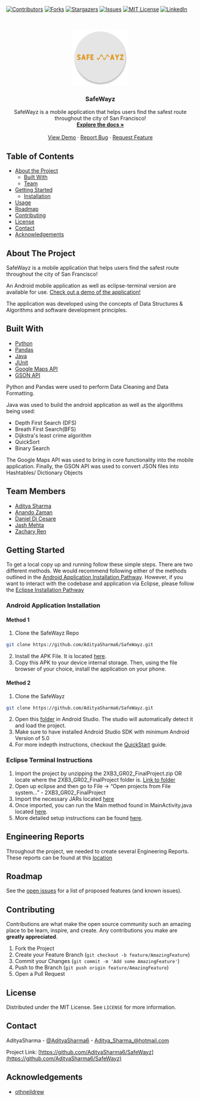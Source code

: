 <!-- Massive Shoutout to othneildrew, douglascayers and DropNib 
*** for setting the foundations of this SafeWayz. Major credits to them! -->

<!--
*** To avoid retyping too much info. Do a search and replace for the following:
*** full_name, AdityaSharma6, SafeWayz, adityasharma6, Aditya_Sharma_@hotmail.com, https://www.linkedin.com/in/adityasharma6/
-->





<!-- PROJECT SHIELDS -->
<!--
*** I'm using markdown "reference style" links for readability.
*** Reference links are enclosed in brackets [ ] instead of parentheses ( ).
*** See the bottom of this document for the declaration of the reference variables
*** for contributors-url, forks-url, etc. This is an optional, concise syntax you may use.
*** https://www.markdownguide.org/basic-syntax/#reference-style-links
-->
[![Contributors][contributors-shield]][contributors-url]
[![Forks][forks-shield]][forks-url]
[![Stargazers][stars-shield]][stars-url]
[![Issues][issues-shield]][issues-url]
[![MIT License][license-shield]][license-url]
[![LinkedIn][linkedin-shield]][linkedin-url]



<!-- PROJECT LOGO -->
<br />
<p align="center">
  <a href="https://github.com/AdityaSharma6/SafeWayz">
    <img src="Readme_Images/logo.png" alt="Logo" width="150" height="150">
  </a>

  <h3 align="center">SafeWayz</h3>

  <p align="center">
    SafeWayz is a mobile application that helps users find the safest route throughout the city of San Francisco!
    <br />
    <a href="https://github.com/AdityaSharma6/SafeWayz"><strong>Explore the docs »</strong></a>
    <br />
    <br />
    <a href="https://youtu.be/8cnLMpcupUE">View Demo</a>
    ·
    <a href="https://github.com/AdityaSharma6/SafeWayz/issues">Report Bug</a>
    ·
    <a href="https://github.com/AdityaSharma6/SafeWayz/issues">Request Feature</a>
  </p>
</p>



<!-- TABLE OF CONTENTS -->
## Table of Contents

* [About the Project](#about-the-project)
  * [Built With](#built-with)
  * [Team](#team-members)
* [Getting Started](#getting-started)
  * [Installation](#installation)
* [Usage](#usage)
* [Roadmap](#roadmap)
* [Contributing](#contributing)
* [License](#license)
* [Contact](#contact)
* [Acknowledgements](#acknowledgements)



<!-- ABOUT THE PROJECT -->
## About The Project

SafeWayz is a mobile application that helps users find the safest route throughout the city of San Francisco!

An Android mobile application as well as eclipse-terminal version are available for use. [Check out a demo of the application!](https://youtu.be/8cnLMpcupUE)

The application was developed using the concepts of Data Structures & Algorithms and software development principles.

## Built With
* [Python](https://www.python.org/)
* [Pandas](https://pandas.pydata.org/)
* [Java](https://java.com/en/download/)
* [JUnit](https://junit.org/junit5/)
* [Google Maps API](https://developers.google.com/maps/documentation)
* [GSON API](https://javadoc.io/doc/com.google.code.gson/gson/latest/com.google.gson/module-summary.html)

Python and Pandas were used to perform Data Cleaning and Data Formatting. 

Java was used to build the android application as well as the algorithms being used: 
* Depth First Search (DFS)
* Breath First Search(BFS)
* Dijkstra's least crime algorithm
* QuickSort
* Binary Search

The Google Maps API was used to bring in core functionality into the mobile application. Finally, the GSON API was used to convert JSON files into Hashtables/ Dictionary Objects

## Team Members

* [Aditya Sharma](https://github.com/AdityaSharma6)
* [Anando Zaman](https://github.com/Anando304)
* [Daniel Di Cesare]()
* [Jash Mehta](https://github.com/mehtaj8)
* [Zachary Ren]()

<!-- GETTING STARTED -->
## Getting Started

To get a local copy up and running follow these simple steps. There are two different methods. We would recommend following either of the methods outlined in the [Android Application Installation Pathway](#android-application-installation). However, if you want to interact with the codebase and application via Eclipse, please follow the [Eclipse Installation Pathway](##eclipse-terminal-instructions)

### Android Application Installation 
#### Method 1
1. Clone the SafeWayz Repo
```sh
git clone https://github.com/AdityaSharma6/SafeWayz.git
```
2. Install the APK File. It is located [here](https://github.com/AdityaSharma6/SafeWayz/tree/master/Android/APK). 
3. Copy this APK to your device internal storage. Then, using the file browser of your choice, install the application on your phone.

#### Method 2
1. Clone the SafeWayz
```sh
git clone https://github.com/AdityaSharma6/SafeWayz.git
```
2. Open this [folder](https://github.com/AdityaSharma6/SafeWayz/tree/master/Android/SafeWays) in Android Studio. The studio will automatically detect it and load the project.
3. Make sure to have installed Android Studio SDK with minimum Android Version of 5.0
4. For more indepth instructions, checkout the [QuickStart](https://github.com/AdityaSharma6/SafeWayz/tree/master/Instructions/Android-Instructions) guide.


### Eclipse Terminal Instructions
1. Import the project by unzipping the 2XB3_GR02_FinalProject.zip OR locate where the 2XB3_GR02_FinalProject folder is. [Link to folder](https://github.com/AdityaSharma6/SafeWayz/tree/master/JAVA-ECLIPSE-TERMINAL/2XB3_GR02_FinalProject)
2. Open up eclipse and then go to File -> “Open projects from File system…” - 2XB3_GR02_FinalProject
3. Import the necessary JARs located [here](https://github.com/AdityaSharma6/SafeWayz/tree/master/JAVA-ECLIPSE-TERMINAL/2XB3_GR02_FinalProject/src/final_proj/JarModules)
4. Once imported, you can run the Main method found in MainActivity.java located [here](https://github.com/AdityaSharma6/SafeWayz/tree/master/JAVA-ECLIPSE-TERMINAL/2XB3_GR02_FinalProject/src).
5. More detailed setup instructions can be found [here](https://github.com/AdityaSharma6/SafeWayz/tree/master/Instructions/Eclipse-Terminal-Instructions).




## Engineering Reports

Throughout the project, we needed to create several Engineering Reports. These reports can be found at this [location](https://github.com/AdityaSharma6/SafeWayz/tree/master/Engineering%20Reports)



<!-- ROADMAP -->
## Roadmap

See the [open issues](https://github.com/AdityaSharma6/SafeWayz/issues) for a list of proposed features (and known issues).



<!-- CONTRIBUTING -->
## Contributing

Contributions are what make the open source community such an amazing place to be learn, inspire, and create. Any contributions you make are **greatly appreciated**.

1. Fork the Project
2. Create your Feature Branch (`git checkout -b feature/AmazingFeature`)
3. Commit your Changes (`git commit -m 'Add some AmazingFeature'`)
4. Push to the Branch (`git push origin feature/AmazingFeature`)
5. Open a Pull Request



<!-- LICENSE -->
## License

Distributed under the MIT License. See `LICENSE` for more information.



<!-- CONTACT -->
## Contact

AdityaSharma - [@AdityaSharma6](https://www.linkedin.com/in/adityasharma6/) - Aditya_Sharma_@hotmail.com

Project Link: [https://github.com/AdityaSharma6/SafeWayz](https://github.com/AdityaSharma6/SafeWayz)



<!-- ACKNOWLEDGEMENTS -->
## Acknowledgements

* [othneildrew](https://github.com/othneildrew/Best-README-Template)





<!-- MARKDOWN LINKS & IMAGES -->
<!-- https://www.markdownguide.org/basic-syntax/#reference-style-links -->
[contributors-shield]: https://img.shields.io/github/contributors/AdityaSharma6/SafeWayz.svg?style=flat-square

[contributors-url]: https://github.com/AdityaSharma6/SafeWayz/graphs/contributors

[forks-shield]: https://img.shields.io/github/forks/AdityaSharma6/SafeWayz.svg?style=flat-square

[forks-url]: https://github.com/AdityaSharma6/SafeWayz/network/members

[stars-shield]: https://img.shields.io/github/stars/AdityaSharma6/SafeWayz.svg?style=flat-square

[stars-url]: https://github.com/AdityaSharma6/SafeWayz/stargazers

[issues-shield]: https://img.shields.io/github/issues/AdityaSharma6/SafeWayz.svg?style=flat-square

[issues-url]: https://github.com/AdityaSharma6/SafeWayz/issues

[license-shield]: https://img.shields.io/github/license/AdityaSharma6/SafeWayz.svg?style=flat-square

[license-url]: https://github.com/AdityaSharma6/SafeWayz/blob/master/LICENSE.txt

[linkedin-shield]: https://img.shields.io/badge/-LinkedIn-black.svg?style=flat-square&logo=linkedin&colorB=555

[linkedin-url]: https://www.linkedin.com/in/AdityaSharma6/

[product-screenshot]: Readme_Images/screenshot.png
